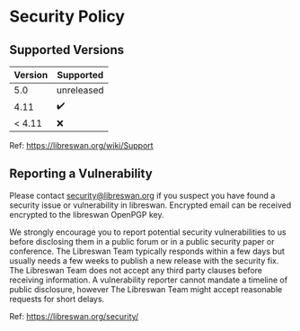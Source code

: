 # Security Policy

## Supported Versions

| Version | Supported          |
| ------- | ------------------ |
|   5.0   | unreleased         |
|   4.11  | :heavy_check_mark: |
| < 4.11  | :x:                |

Ref: https://libreswan.org/wiki/Support

## Reporting a Vulnerability

Please contact security@libreswan.org if you suspect you have found a
security issue or vulnerability in libreswan.  Encrypted email can be
received encrypted to the libreswan OpenPGP key.

We strongly encourage you to report potential security vulnerabilities
to us before disclosing them in a public forum or in a public security
paper or conference.  The Libreswan Team typically responds within a
few days but usually needs a few weeks to publish a new release with
the security fix.  The Libreswan Team does not accept any third party
clauses before receiving information.  A vulnerability reporter cannot
mandate a timeline of public disclosure, however The Libreswan Team
might accept reasonable requests for short delays.

Ref: https://libreswan.org/security/

